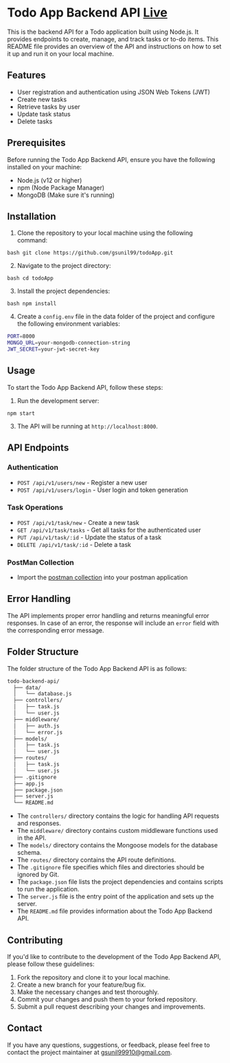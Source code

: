 # Todo App Backend API [Live](https://gsunil-todo.netlify.app/)

This is the backend API for a Todo application built using Node.js. It provides endpoints to create, manage, and track tasks or to-do items. This README file provides an overview of the API and instructions on how to set it up and run it on your local machine.

## Features

-   User registration and authentication using JSON Web Tokens (JWT)
-   Create new tasks
-   Retrieve tasks by user
-   Update task status
-   Delete tasks

## Prerequisites

Before running the Todo App Backend API, ensure you have the following installed on your machine:

-   Node.js (v12 or higher)
-   npm (Node Package Manager)
-   MongoDB (Make sure it's running)

## Installation

1.  Clone the repository to your local machine using the following command:

```bash git clone https://github.com/gsunil99/todoApp.git```

2.  Navigate to the project directory:

```bash cd todoApp```

3.  Install the project dependencies:

```bash npm install```

4.  Create a `config.env` file in the data folder of the project and configure the following environment variables:
```bash
PORT=8000
MONGO_URL=your-mongodb-connection-string
JWT_SECRET=your-jwt-secret-key
```


## Usage

To start the Todo App Backend API, follow these steps:

1.  Run the development server:

`npm start` 

3.  The API will be running at `http://localhost:8000`.

## API Endpoints

### Authentication

-   `POST /api/v1/users/new` - Register a new user
-   `POST /api/v1/users/login` - User login and token generation

### Task Operations

-   `POST /api/v1/task/new` - Create a new task
-   `GET /api/v1/task/tasks` - Get all tasks for the authenticated user
-   `PUT /api/v1/task/:id` - Update the status of a task
-   `DELETE /api/v1/task/:id` - Delete a task

###  PostMan Collection
- Import the [postman collection](https://github.com/gsunil99/todoApp/blob/main/TodoNode.postman_collection.json) into your postman application
## Error Handling

The API implements proper error handling and returns meaningful error responses. In case of an error, the response will include an `error` field with the corresponding error message.

## Folder Structure

The folder structure of the Todo App Backend API is as follows:
```bash
todo-backend-api/
  ├── data/
  │   └── database.js
  ├── controllers/
  │   ├── task.js
  │   └── user.js
  ├── middleware/
  │   ├── auth.js
  │   └── error.js
  ├── models/
  │   ├── task.js
  │   └── user.js
  ├── routes/
  │   ├── task.js
  │   └── user.js
  ├── .gitignore
  ├── app.js
  ├── package.json
  ├── server.js
  └── README.md
 ```

-   The `controllers/` directory contains the logic for handling API requests and responses.
-   The `middleware/` directory contains custom middleware functions used in the API.
-   The `models/` directory contains the Mongoose models for the database schema.
-   The `routes/` directory contains the API route definitions.
-   The `.gitignore` file specifies which files and directories should be ignored by Git.
-   The `package.json` file lists the project dependencies and contains scripts to run the application.
-   The `server.js` file is the entry point of the application and sets up the server.
-   The `README.md` file provides information about the Todo App Backend API.

## Contributing

If you'd like to contribute to the development of the Todo App Backend API, please follow these guidelines:

1.  Fork the repository and clone it to your local machine.
2.  Create a new branch for your feature/bug fix.
3.  Make the necessary changes and test thoroughly.
4.  Commit your changes and push them to your forked repository.
5.  Submit a pull request describing your changes and improvements.


## Contact

If you have any questions, suggestions, or feedback, please feel free to contact the project maintainer at [gsunil99910@gmail.com](mailto:gsunil99910@gmail.com).
